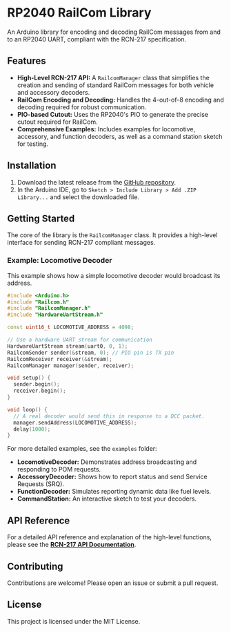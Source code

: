 # RP2040 RailCom Library

An Arduino library for encoding and decoding RailCom messages from and to an RP2040 UART, compliant with the RCN-217 specification.

## Features

-   **High-Level RCN-217 API:** A `RailcomManager` class that simplifies the creation and sending of standard RailCom messages for both vehicle and accessory decoders.
-   **RailCom Encoding and Decoding:** Handles the 4-out-of-8 encoding and decoding required for robust communication.
-   **PIO-based Cutout:** Uses the RP2040's PIO to generate the precise cutout required for RailCom.
-   **Comprehensive Examples:** Includes examples for locomotive, accessory, and function decoders, as well as a command station sketch for testing.

## Installation

1.  Download the latest release from the [GitHub repository](https://github.com/Jules/rp2040-railcom).
2.  In the Arduino IDE, go to `Sketch > Include Library > Add .ZIP Library...` and select the downloaded file.

## Getting Started

The core of the library is the `RailcomManager` class. It provides a high-level interface for sending RCN-217 compliant messages.

### Example: Locomotive Decoder

This example shows how a simple locomotive decoder would broadcast its address.

```cpp
#include <Arduino.h>
#include "Railcom.h"
#include "RailcomManager.h"
#include "HardwareUartStream.h"

const uint16_t LOCOMOTIVE_ADDRESS = 4098;

// Use a hardware UART stream for communication
HardwareUartStream stream(uart0, 0, 1);
RailcomSender sender(&stream, 0); // PIO pin is TX pin
RailcomReceiver receiver(&stream);
RailcomManager manager(sender, receiver);

void setup() {
  sender.begin();
  receiver.begin();
}

void loop() {
  // A real decoder would send this in response to a DCC packet.
  manager.sendAddress(LOCOMOTIVE_ADDRESS);
  delay(1000);
}
```

For more detailed examples, see the `examples` folder:
- **LocomotiveDecoder:** Demonstrates address broadcasting and responding to POM requests.
- **AccessoryDecoder:** Shows how to report status and send Service Requests (SRQ).
- **FunctionDecoder:** Simulates reporting dynamic data like fuel levels.
- **CommandStation:** An interactive sketch to test your decoders.

## API Reference

For a detailed API reference and explanation of the high-level functions, please see the **[RCN-217 API Documentation](docs/RCN-217_API.md)**.

## Contributing

Contributions are welcome! Please open an issue or submit a pull request.

## License

This project is licensed under the MIT License.
